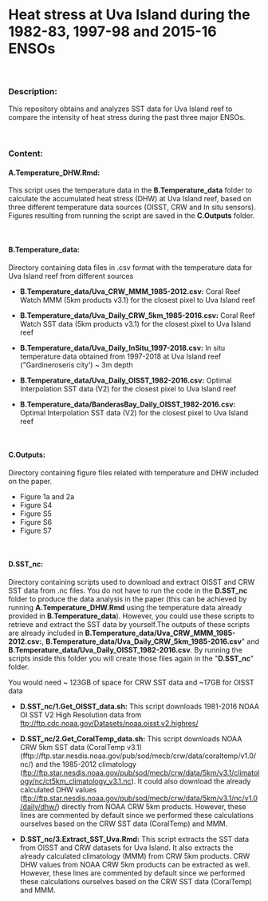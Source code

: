 # Heat stress at Uva Island during the </br> 1982-83, 1997-98 and 2015-16 ENSOs

</br>

### Description:

This repository obtains and analyzes SST data for Uva Island reef to compare the intensity of heat stress during the past three major ENSOs.

</br>

### Content:

#### A.Temperature_DHW.Rmd:
This script uses the temperature data in the **B.Temperature_data** folder to calculate the accumulated heat stress (DHW) at Uva Island reef, based on three different temperature data sources (OISST, CRW and In situ sensors). Figures resulting from running the script are saved in the **C.Outputs** folder.

</br>

#### B.Temperature_data: 
Directory containing data files in .csv format with the temperature data for Uva Island reef from different sources


* **B.Temperature_data/Uva_CRW_MMM_1985-2012.csv:** Coral Reef Watch MMM (5km products v3.1) for the closest pixel to Uva Island reef

* **B.Temperature_data/Uva_Daily_CRW_5km_1985-2016.csv:** Coral Reef Watch SST data (5km products v3.1) for the closest pixel to Uva Island reef

* **B.Temperature_data/Uva_Daily_InSitu_1997-2018.csv:** In situ temperature data obtained from 1997-2018 at Uva Island reef ("Gardineroseris city') ~ 3m depth

* **B.Temperature_data/Uva_Daily_OISST_1982-2016.csv:** Optimal Interpolation SST data (V2) for the closest pixel to Uva Island reef

* **B.Temperature_data/BanderasBay_Daily_OISST_1982-2016.csv:** Optimal Interpolation SST data (V2) for the closest pixel to Uva Island reef

</br>

#### C.Outputs: 
Directory containing figure files related with temperature and DHW included on the paper.

* Figure 1a and 2a
* Figure S4
* Figure S5 
* Figure S6
* Figure S7

</br>

#### D.SST_nc: 
Directory containing scripts used to download and extract OISST and CRW SST data from .nc files. You do not have to run the code in the **D.SST_nc** folder to produce the data analysis in the paper (this can be achieved by running **A.Temperature_DHW.Rmd** using the temperature data already provided in **B.Temperature_data**). However, you could use these scripts to retrieve and extract the SST data by yourself.The outputs of these scripts are already included in **B.Temperature_data/Uva_CRW_MMM_1985-2012.csv:**, **B.Temperature_data/Uva_Daily_CRW_5km_1985-2016.csv**" and **B.Temperature_data/Uva_Daily_OISST_1982-2016.csv**. By running the scripts inside this folder you will create those files again in the "**D.SST_nc**" folder.

You would need ~ 123GB of space for CRW SST data and ~17GB for OISST data

- **D.SST_nc/1.Get_OISST_data.sh:** This script downloads 1981-2016 NOAA OI SST V2 High Resolution data from ftp://ftp.cdc.noaa.gov/Datasets/noaa.oisst.v2.highres/ 
   
- **D.SST_nc/2.Get_CoralTemp_data.sh:**  This script downloads NOAA CRW 5km SST data (CoralTemp v3.1) (fftp://ftp.star.nesdis.noaa.gov/pub/sod/mecb/crw/data/coraltemp/v1.0/nc/) and the 1985-2012 climatology  (ftp://ftp.star.nesdis.noaa.gov/pub/sod/mecb/crw/data/5km/v3.1/climatology/nc/ct5km_climatology_v3.1.nc). It could also download the already calculated DHW values (ftp://ftp.star.nesdis.noaa.gov/pub/sod/mecb/crw/data/5km/v3.1/nc/v1.0/daily/dhw/) directly from NOAA CRW 5km products. However, these lines are commented by default since we performed these calculations ourselves based on the CRW SST data (CoralTemp) and MMM. 

- **D.SST_nc/3.Extract_SST_Uva.Rmd:** This script extracts the SST data from OISST and CRW datasets for Uva Island. It also extracts the already calculated climatology (MMM) from CRW 5km products. CRW DHW values from NOAA CRW 5km products can be extracted as well. However, these lines are commented by default since we performed these calculations ourselves based on the CRW SST data (CoralTemp) and MMM.

